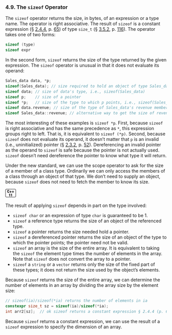 <h3 id="filepos1142429">4.9. The <code>sizeof</code> Operator</h3>
<p>The <code>sizeof</code> operator returns the size, in bytes, of an expression or a type name. The operator is right associative. The result of <code>sizeof</code> is a constant expression (§ <a href="024-2.4._const_qualifier.html#filepos520427">2.4.4</a>, p. <a href="024-2.4._const_qualifier.html#filepos520427">65</a>) of type <code>size_t</code> (§ <a href="034-3.5._arrays.html#filepos873638">3.5.2</a>, p. <a href="034-3.5._arrays.html#filepos873638">116</a>). The operator takes one of two forms:</p>

```c++
sizeof (type)
sizeof expr
```

<p>In the second form, <code>sizeof</code> returns the size of the type returned by the given expression. The <code>sizeof</code> operator is unusual in that it does not evaluate its operand:</p>
<p><a id="filepos1144067"></a></p>

```c++
Sales_data data, *p;
sizeof(Sales_data); // size required to hold an object of type Sales_data
sizeof data; // size of data's type, i.e., sizeof(Sales_data)
sizeof p;    // size of a pointer
sizeof *p;   // size of the type to which p points, i.e., sizeof(Sales_data)
sizeof data.revenue; // size of the type of Sales_data's revenue member
sizeof Sales_data::revenue; // alternative way to get the size of revenue
```

<p>The most interesting of these examples is <code>sizeof *p</code>. First, because <code>sizeof</code> is right associative and has the same precedence as <code>*</code>, this expression groups right to left. That is, it is equivalent to <code>sizeof (*p)</code>. Second, because <code>sizeof</code> does not evaluate its operand, it doesn’t matter that <code>p</code> is an invalid (i.e., uninitialized) pointer (§ <a href="023-2.3._compound_types.html#filepos409391">2.3.2</a>, p. <a href="023-2.3._compound_types.html#filepos409391">52</a>). Dereferencing an invalid pointer as the operand to <code>sizeof</code> is safe because the pointer is not actually used. <code>sizeof</code> doesn’t need dereference the pointer to know what type it will return.</p>
<p>Under the new standard, we can use the scope operator to ask for the size of a member of a class type. Ordinarily we can only access the members of a class through an object of that type. We don’t need to supply an object, because <code>sizeof</code> does not need to fetch the member to know its size.</p>
<a id="filepos1147517"></a><img alt="Image" src="/images/00008.jpg"/>
<p>The result of applying <code>sizeof</code> depends in part on the type involved:</p>
<ul><li><code>sizeof char</code> or an expression of type <code>char</code> is guaranteed to be 1.</li><li><code>sizeof</code> a reference type returns the size of an object of the referenced type.</li><li><code>sizeof</code> a pointer returns the size needed hold a pointer.</li><li><code>sizeof</code> a dereferenced pointer returns the size of an object of the type to which the pointer points; the pointer need not be valid.</li><li><code>sizeof</code> an array is the size of the entire array. It is equivalent to taking the <code>sizeof</code> the element type times the number of elements in the array. Note that <code>sizeof</code> does not convert the array to a pointer.</li><li><code>sizeof</code> a <code>string</code> or a <code>vector</code> returns only the size of the fixed part of these types; it does not return the size used by the object’s elements.</li></ul>

<p>Because <code>sizeof</code> returns the size of the entire array, we can determine the number of elements in an array by dividing the array size by the element size:</p>

```c++
// sizeof(ia)/sizeof(*ia) returns the number of elements in ia
constexpr size_t sz = sizeof(ia)/sizeof(*ia);
int arr2[sz];  // ok sizeof returns a constant expression § 2.4.4 (p. 65)
```

<p>Because <code>sizeof</code> returns a constant expression, we can use the result of a <code>sizeof</code> expression to specify the dimension of an array.</p>
